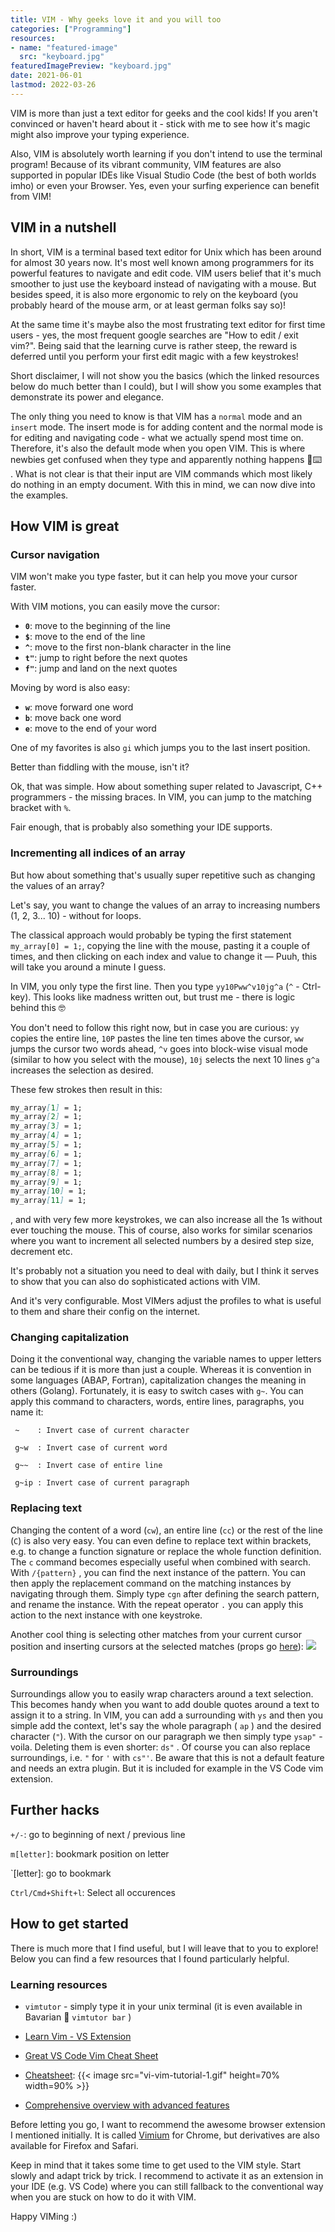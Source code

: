 ```yaml
---
title: VIM - Why geeks love it and you will too
categories: ["Programming"]
resources:
- name: "featured-image"
  src: "keyboard.jpg"
featuredImagePreview: "keyboard.jpg"
date: 2021-06-01
lastmod: 2022-03-26
---
```

VIM is more than just a text editor for geeks and the cool kids! If you aren't convinced or haven't heard about it - stick with me to see how it's magic might also improve your typing experience. 

Also, VIM is absolutely worth learning if you don't intend to use the terminal program! Because of its vibrant community, VIM features are also supported in popular IDEs like Visual Studio Code (the best of both worlds imho) or even your Browser. Yes, even your surfing experience can benefit from VIM!

## VIM in a nutshell
In short, VIM is a terminal based text editor for Unix which has been around for almost 30 years now. It's most well known among programmers for its powerful features to navigate and edit code. VIM users belief that it's much smoother to just use the keyboard instead of navigating with a mouse. But besides speed, it is also more ergonomic to rely on the keyboard (you probably heard of the mouse arm, or at least german folks say so)! 

At the same time it's maybe also the most frustrating text editor for first time users - yes, the most frequent google searches are "How to edit / exit vim?". 
Being said that the learning curve is rather steep, the reward is deferred until you perform your first edit magic with a few keystrokes!

Short disclaimer, I will not show you the basics (which the linked resources below do much better than I could), but I will show you some examples that demonstrate its power and elegance.

The only thing you need to know is that VIM has a `normal` mode and an `insert` mode. The insert mode is for adding content and the normal mode is for editing and navigating code - what we actually spend most time on. Therefore, it's also the default mode when you open VIM. This is where newbies get confused when they type and apparently nothing happens 😤⌨️ . What is not clear is that their input are VIM commands which most likely do nothing in an empty document. With this in mind, we can now dive into the examples.

## How VIM is great

### Cursor navigation
VIM won't make you type faster, but it can help you move your cursor faster.

With VIM motions, you can easily move the cursor:

- **`0`**: move to the beginning of the line
- **`$`**: move to the end of the line
- **`^`**: move to the first non-blank character in the line
- **`t"`**: jump to right before the next quotes
- **`f"`**: jump and land on the next quotes

Moving by word is also easy:

- **`w`**: move forward one word
- **`b`**: move back one word
- **`e`**: move to the end of your word

One of my favorites is also `gi` which jumps you to the last insert position.

Better than fiddling with the mouse, isn't it? 

Ok, that was simple. How about something super related to Javascript, C++ programmers - the missing braces. In VIM, you can jump to the matching bracket with `%`. 

Fair enough, that is probably also something your IDE supports.

### Incrementing all indices of an array

But how about something that's usually super repetitive such as changing the values of an array?

Let's say, you want to change the values of an array to increasing numbers (1, 2, 3... 10) - without for loops.

The classical approach would probably be typing the first statement `my_array[0] = 1;`, copying the line with the mouse, pasting it a couple of times, and then clicking on each index and value to change it  — Puuh, this will take you around a minute I guess.

In VIM, you only type the first line. Then you type `yy10Pww^v10jg^a` (`^` - Ctrl-key). This looks like madness written out, but trust me - there is logic behind this 🤓  

You don't need to follow this right now, but in case you are curious: `yy` copies the entire line, `10P` pastes the line ten times above the cursor, `ww` jumps the cursor two words ahead, `^v` goes into block-wise visual mode (similar to how you select with the mouse), `10j` selects the next 10 lines `g^a` increases the selection as desired.

These few strokes then result in this:

```markdown
my_array[1] = 1;
my_array[2] = 1;
my_array[3] = 1;
my_array[4] = 1;
my_array[5] = 1;
my_array[6] = 1;
my_array[7] = 1;
my_array[8] = 1;
my_array[9] = 1;
my_array[10] = 1;
my_array[11] = 1;
```

, and with very few more keystrokes, we can also increase all the 1s without ever touching the mouse. This of course, also works for similar scenarios where you want to increment all selected numbers by a desired step size, decrement etc. 

It's probably not a situation you need to deal with daily, but I think it serves to show that you can also do sophisticated actions with VIM.

And it's very configurable. Most VIMers adjust the profiles to what is useful to them and share their config on the internet.

### Changing capitalization

Doing it the conventional way, changing the variable names to upper letters can be tedious if it is more than just a couple. Whereas it is convention in some languages (ABAP, Fortran), capitalization changes the meaning in others (Golang). Fortunately, it is easy to switch cases with  `g~`. You can apply this command to characters, words, entire lines, paragraphs, you name it:

```
 ~    : Invert case of current character

 g~w  : Invert case of current word

 g~~  : Invert case of entire line

 g~ip : Invert case of current paragraph
```

 

### Replacing text

Changing the content of a word (`cw`), an entire line (`cc`) or the rest of the line (`C`) is also very easy. You can even define to replace text within brackets, e.g. to change a function signature or replace the whole function definition. The `c` command becomes especially useful when combined with search. With `/{pattern}` , you can find the next instance of the pattern. You can then apply the replacement command on the matching instances by navigating through them. Simply type `cgn` after defining the search pattern, and rename the instance. With the repeat operator `.`  you can apply this action to the next instance with one keystroke.

Another cool thing is selecting other matches from your current cursor position and inserting cursors at the selected matches (props go [here](https://github.com/VSCodeVim/Vim/issues/3369)):
![](https://user-images.githubusercontent.com/13447232/53299785-59259b80-3865-11e9-93db-7eeaa4b7a81c.gif)

### Surroundings

Surroundings allow you to easily wrap characters around a text selection. This becomes handy when you want to add double quotes around a text to assign it to a string. In VIM, you can add a surrounding with `ys` and then you simple add the context, let's say the whole paragraph ( `ap` ) and the desired character (`"`).  With the cursor on our paragraph we then simply type `ysap"` - voila. Deleting them is even shorter: `ds"` . Of course you can also replace surroundings, i.e. `"` for `'`  with `cs"'`. Be aware that this is not a default feature and needs an extra plugin. But it is included for example in the VS Code vim extension.

## Further hacks
`+/-`: go to beginning of next / previous line

`m[letter]`: bookmark position on letter 

`[letter]: go to bookmark

`Ctrl/Cmd+Shift+l`: Select all occurences

## How to get started

There is much more that I find useful, but I will leave that to you to explore! Below you can find a few resources that I found particularly helpful.

### Learning resources


- `vimtutor` - simply type it in your unix terminal (it is even available in Bavarian 🥨 `vimtutor bar` )

- [Learn Vim - VS Extension](https://marketplace.visualstudio.com/items?itemName=vintharas.learn-vim)

- [Great VS Code Vim Cheat Sheet](https://www.akosradler.dev/VimCheatSheet/)

- [Cheatsheet](http://www.viemu.com/a_vi_vim_graphical_cheat_sheet_tutorial.html):
  {{< image src="vi-vim-tutorial-1.gif" height=70% width=90% >}}

- [Comprehensive overview with advanced features](https://danielmiessler.com/study/vim/)

Before letting you go, I want to recommend the awesome browser extension I mentioned initially. It is called [Vimium](https://vimium.github.io/) for Chrome, but derivatives are also available for Firefox and Safari. 

Keep in mind that it takes some time to get used to the VIM style. Start slowly and adapt trick by trick. I recommend to activate it as an extension in your IDE (e.g. VS Code) where you can still fallback to the conventional way when you are stuck on how to do it with VIM. 

Happy VIMing :)
